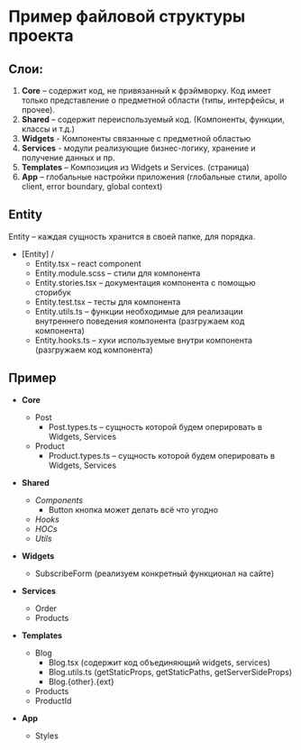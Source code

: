 # Пример файловой структуры проекта

## Слои:

1. **Сore** – содержит код, не привязанный к фрэймворку. Код имеет только представление о предметной области (типы, интерфейсы, и прочее).
2. **Shared** – содержит переиспользуемый код. (Компоненты, функции, классы и т.д.)
3. **Widgets** - Компоненты связанные с предметной областью
4. **Services** - модули реализующие бизнес-логику, хранение и получение данных и пр.
5. **Templates** – Композиция из Widgets и Services. (страница)
6. **App** – глобальные настройки приложения (глобальные стили, apollo client, error boundary, global context)

## Entity

Entity – каждая сущность хранится в своей папке, для порядка.

- [Entity] /
  - Entity.tsx – react component
  - Entity.module.scss – стили для компонента
  - Entity.stories.tsx – документация компонента с помощью сторибук
  - Entity.test.tsx – тесты для компонента
  - Entity.utils.ts – функции необходимые для реализации внутреннего поведения компонента (разгружаем код компонента)
  - Entity.hooks.ts – хуки используемые внутри компонента (разгружаем код компонента)

## Пример

- **Core**
  - Post
    - Post.types.ts – cущность которой будем оперировать в Widgets, Services
  - Product
    - Product.types.ts – cущность которой будем оперировать в Widgets, Services
- **Shared**

  - _Components_
    - Button кнопка может делать всё что угодно
  - _Hooks_
  - _HOCs_
  - _Utils_

- **Widgets**
  - SubscribeForm (реализуем конкретный функционал на сайте)
- **Services**
  - Order
  - Products
- **Templates**
  - Blog
    - Blog.tsx (содержит код объединяющий widgets, services)
    - Blog.utils.ts (getStaticProps, getStaticPaths, getServerSideProps)
    - Blog.{other}.{ext}
  - Products
  - ProductId
- **App**
  - Styles
